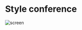 # Style conference

![screen](https://user-images.githubusercontent.com/114087165/216242998-4d9e6bfa-55fb-4487-9eb3-29c35ce11f4f.png)
